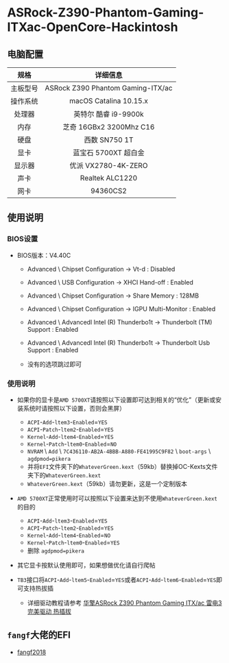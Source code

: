# ASRock-Z390-Phantom-Gaming-ITXac-OpenCore-Hackintosh



## 电脑配置
|规格 | 详细信息|
|:-: | :-:|
|主板型号| ASRock Z390 Phantom Gaming-ITX/ac |
|操作系统|macOS Catalina 10.15.x |
|处理器|英特尔 酷睿 i9-9900k|
|内存|芝奇 16GBx2 3200Mhz C16|
|硬盘| 西数 SN750 1T |
|显卡|蓝宝石 5700XT 超白金|
|显示器|优派 VX2780-4K-ZERO|
|声卡| Realtek ALC1220|
|网卡| 94360CS2|

## 使用说明

### BIOS设置

- BIOS版本：V4.40C

  - Advanced \ Chipset Configuration → Vt-d : Disabled

  - Advanced \ USB Configuration → XHCI Hand-off : Enabled

  - Advanced \ Chipset Configuration → Share Memory : 128MB

  - Advanced \ Chipset Configuration → IGPU Multi-Monitor : Enabled
  
  - Advanced \ Advancedl Intel (R) Thunderbo1t → Thunderbolt (TM)
  Support : Enabled
  
  - Advanced \ Advancedl Intel (R) Thunderbo1t → Thunderbolt Usb Support
 : Enabled  
  
  - 没有的选项跳过即可
  
  
### 使用说明

- 如果你的显卡是`AMD 5700XT`请按照以下设置即可达到相关的“优化”（更新或安装系统时请按照以下设置，否则会黑屏）

  - `ACPI`-`Add`-`ltem3`-`Enabled`=`YES`
  - `ACPI`-`Patch`-`ltem2`-`Enabled`=`YES`
  - `Kernel`-`Add`-`ltem4`-`Enabled`=`YES`
  - `Kernel`-`Patch`-`ltem0`-`Enabled`=`NO`
  - `NVRAM` \ `Add` \ `7C436110-AB2A-4BBB-A880-FE41995C9F82` \ `boot-args` \ `agdpmod=pikera`  
  - 并将`EFI`文件夹下的`WhateverGreen.kext`（59kb）替换掉OC-Kexts文件夹下的`WhateverGreen.kext`
  - `WhateverGreen.kext`（59kb）请勿更新，这是一个定制版本 
 
- `AMD 5700XT`正常使用时可以按照以下设置来达到不使用`WhateverGreen.kext`的目的

  - `ACPI`-`Add`-`ltem3`-`Enabled`=`YES`
  - `ACPI`-`Patch`-`ltem2`-`Enabled`=`YES`
  - `Kernel`-`Add`-`ltem4`-`Enabled`=`NO`
  - `Kernel`-`Patch`-`ltem0`-`Enabled`=`YES`
  - 删除 `agdpmod=pikera`  
  
- 其它显卡按默认使用即可，如果想做优化请自行爬帖
  
- `TB3`接口将`ACPI`-`Add`-`ltem5`-`Enabled`=`YES`或者`ACPI`-`Add`-`ltem6`-`Enabled`=`YES`即可支持热拔插
  
  - 详细驱动教程请参考 [华擎ASRock Z390 Phantom Gaming ITX/ac 雷电3 完美驱动 热插拔](https://fangf.cc/2020/05/19/TB3/) 

 ## `fangf`大佬的EFI
 
  - [fangf2018](https://github.com/fangf2018/ASRock-Z390-Phantom-ITX-OpenCore-Hackintosh)
  


